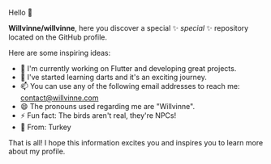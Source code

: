 Hello 👋

**Willvinne/willvinne**, here you discover a special ✨ _special_ ✨ repository located on the GitHub profile.

Here are some inspiring ideas:

- 🔭 I'm currently working on Flutter and developing great projects.
- 🌱 I've started learning darts and it's an exciting journey.
- 📫 You can use any of the following email addresses to reach me: contact@willvinne.com
- 😄 The pronouns used regarding me are "Willvinne".
- ⚡ Fun fact: The birds aren't real, they're NPCs!
- 🖤 From: Turkey

That is all! I hope this information excites you and inspires you to learn more about my profile.
